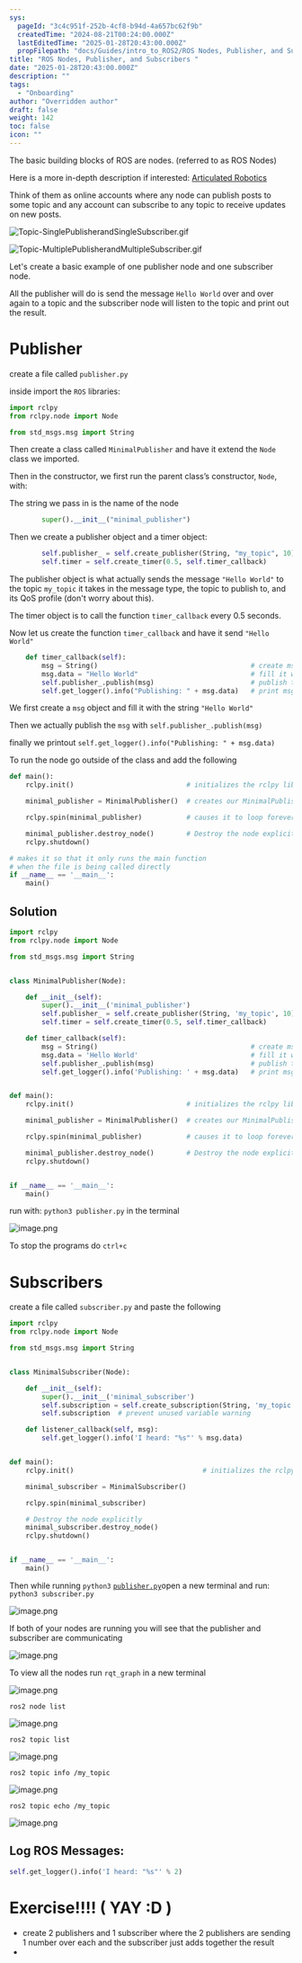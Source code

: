 ```yaml
---
sys:
  pageId: "3c4c951f-252b-4cf8-b94d-4a657bc62f9b"
  createdTime: "2024-08-21T00:24:00.000Z"
  lastEditedTime: "2025-01-28T20:43:00.000Z"
  propFilepath: "docs/Guides/intro_to_ROS2/ROS Nodes, Publisher, and Subscribers .md"
title: "ROS Nodes, Publisher, and Subscribers "
date: "2025-01-28T20:43:00.000Z"
description: ""
tags:
  - "Onboarding"
author: "Overridden author"
draft: false
weight: 142
toc: false
icon: ""
---
```


The basic building blocks of ROS are nodes. (referred to as ROS Nodes)

Here is a more in-depth description if interested: [Articulated Robotics](https://articulatedrobotics.xyz/tutorials/ready-for-ros/ros-overview#2-nodes)

Think of them as online accounts where any node can publish posts to some topic and any account can subscribe to any topic to receive updates on new posts.

![Topic-SinglePublisherandSingleSubscriber.gif](https://docs.ros.org/en/humble/_images/Topic-SinglePublisherandSingleSubscriber.gif)

![Topic-MultiplePublisherandMultipleSubscriber.gif](https://docs.ros.org/en/humble/_images/Topic-MultiplePublisherandMultipleSubscriber.gif)

Let's create a basic example of one publisher node and one subscriber node.

All the publisher will do is send the message `Hello World` over and over again to a topic and the subscriber node will listen to the topic and print out the result.

# Publisher

create a file called `publisher.py` 

inside import the `ROS` libraries:

```python
import rclpy
from rclpy.node import Node

from std_msgs.msg import String
```

Then create a class called `MinimalPublisher` and have it extend the `Node` class we imported.

Then in the constructor, we first run the parent class’s constructor, `Node`, with:

The string we pass in is the name of the node

```python
        super().__init__("minimal_publisher")
```

Then we create a publisher object and a timer object:

```python
        self.publisher_ = self.create_publisher(String, "my_topic", 10)
        self.timer = self.create_timer(0.5, self.timer_callback)
```

The publisher object is what actually sends the message `"Hello World"` to the topic `my_topic` it takes in the message type, the topic to publish to, and its QoS profile (don't worry about this).

The timer object is to call the function `timer_callback` every 0.5 seconds.

Now let us create the function `timer_callback` and have it send `"Hello World"`

```python
    def timer_callback(self):
        msg = String()                                      # create msg object
        msg.data = "Hello World"                            # fill it with data
        self.publisher_.publish(msg)                        # publish the message
        self.get_logger().info("Publishing: " + msg.data)   # print msg
```

We first create a `msg` object and fill it with the string `"Hello World"`

Then we actually publish the `msg` with `self.publisher_.publish(msg)`

finally we printout `self.get_logger().info("Publishing: " + msg.data)`

To run the node go outside of the class and add the following

```python
def main():
    rclpy.init()                            # initializes the rclpy library

    minimal_publisher = MinimalPublisher()  # creates our MinimalPublisher object

    rclpy.spin(minimal_publisher)           # causes it to loop forever

    minimal_publisher.destroy_node()        # Destroy the node explicitly
    rclpy.shutdown()

# makes it so that it only runs the main function
# when the file is being called directly
if __name__ == '__main__': 
    main()
```

## Solution

```python
import rclpy
from rclpy.node import Node

from std_msgs.msg import String


class MinimalPublisher(Node):

    def __init__(self):
        super().__init__('minimal_publisher')
        self.publisher_ = self.create_publisher(String, 'my_topic', 10)
        self.timer = self.create_timer(0.5, self.timer_callback)

    def timer_callback(self):
        msg = String()                                      # create msg object
        msg.data = 'Hello World'                            # fill it with data
        self.publisher_.publish(msg)                        # publish the message
        self.get_logger().info('Publishing: ' + msg.data)   # print msg


def main():
    rclpy.init()                            # initializes the rclpy library

    minimal_publisher = MinimalPublisher()  # creates our MinimalPublisher object

    rclpy.spin(minimal_publisher)           # causes it to loop forever

    minimal_publisher.destroy_node()        # Destroy the node explicitly
    rclpy.shutdown()


if __name__ == '__main__':
    main()
```

run with: `python3 publisher.py` in the terminal

![image.png](https://prod-files-secure.s3.us-west-2.amazonaws.com/d518164a-d88e-44d1-a4ee-3adb3bd8bce0/9214accb-ad5b-44f1-a31c-b3167c59138b/image.png?X-Amz-Algorithm=AWS4-HMAC-SHA256&X-Amz-Content-Sha256=UNSIGNED-PAYLOAD&X-Amz-Credential=ASIAZI2LB4662CNIWKC3%2F20250226%2Fus-west-2%2Fs3%2Faws4_request&X-Amz-Date=20250226T070812Z&X-Amz-Expires=3600&X-Amz-Security-Token=IQoJb3JpZ2luX2VjEB4aCXVzLXdlc3QtMiJHMEUCIAu3wuVy7iKpv0x62ss4NtJW0Qs4%2F9x8gFx2HV484cHIAiEAyapFyr5ItFeCi5Yne1OVJ47pqbrP9blNUseXSkEDBgUq%2FwMIVxAAGgw2Mzc0MjMxODM4MDUiDDFk3tBRb7tEgYIuYSrcAxfDJ1M3UyPqbAVA4cgapDnntOEYZm%2FD%2B5fHcy1QXxAX7H4JtaEoDfIAWEuju7iVBCHo0PGa9oCok2cOjZdeP6X%2F4NYi9D%2FaO10n3PRGpGScdO%2BWsmYO0WTbBtAVP%2Fs1U2AcbTEgvl65SteGjDlQ%2FmRIi0ZkZmaNTPMTbI4nbBZuHqJsdu88uG%2B9WABXEQ42Nv%2B%2F3w9%2BjDoTxXPQSj%2BOlaayriSiYCMzNQZlTi4ay7NzGpXFbA4ZuqOYzVE7w4Nn50bfGwMwNMpzprrJFfScJ9LMmvKiyM%2BPm%2F1wWhVWl5O412TCwxQR01vin8eyO9pbk2pD5LBeg%2FWOg1ha%2BG8aBsuEQF0X1etHHmJ%2B%2FEpkUTDuz4TTssWtzF%2BMpDSDH6%2FRqT2%2FXwJWJlKekjg0acbfOzCFY4en0M%2FUth0LNjaGVHl150qH%2FNFB6TBYaV0bpcN7z7jir%2FVho6UW5Q0V%2FTsbMivPnF%2F0UbqhV581TtZ3xiEe0L19Dp8d5YRTUVqduQqzkH5IfdrEMfr6q9jBlLeWdDPON8oGMSQJZ21gAPv6jhGxxQVtVrDqYb9IVNKRfdCNig3%2FhYmQyZZQSRrW4zc8bck57W2Hc1l55d6H7VWaEnNB6%2BpazGV3ulSYP9gLMIzj%2Br0GOqUBnCTkPQAzhBsccDS%2F%2BEtyU3KK11o7%2FDQ2Vylk2WApu%2Fb7%2B6CMD3bt4shQWb9cDd5Qv1G47oxzad9IYYxDMUiyPEncFFZgR2uzSdEudkknPWI46Zy1wiZUfOfzYV8Io%2F8BMB4b89cAD0icA1NiiP5gi57F4OYfG42g6rqFlCUsBbxyPdls73UfDIPG5HAx0ZzhGZUkiFxgVu2F9%2B3YGJXiSGjocmus&X-Amz-Signature=ea555db1578058376c1e3dbea96ab55b22c1c3541b5e4f7242a92e63d0159bd6&X-Amz-SignedHeaders=host&x-id=GetObject)

To stop the programs do `ctrl+c`

# Subscribers

create a file called `subscriber.py` and paste the following

```python
import rclpy
from rclpy.node import Node

from std_msgs.msg import String


class MinimalSubscriber(Node):

    def __init__(self):
        super().__init__('minimal_subscriber')
        self.subscription = self.create_subscription(String, 'my_topic', self.listener_callback, 10)
        self.subscription  # prevent unused variable warning

    def listener_callback(self, msg):
        self.get_logger().info('I heard: "%s"' % msg.data)


def main():
    rclpy.init()                                # initializes the rclpy library

    minimal_subscriber = MinimalSubscriber()

    rclpy.spin(minimal_subscriber)

    # Destroy the node explicitly
    minimal_subscriber.destroy_node()
    rclpy.shutdown()


if __name__ == '__main__':
    main()
```

Then while running `python3` [`publisher.py`](http://publisher.py/)open a new terminal and run: `python3 subscriber.py` 

![image.png](https://prod-files-secure.s3.us-west-2.amazonaws.com/d518164a-d88e-44d1-a4ee-3adb3bd8bce0/611fccf2-c738-4dbd-94e9-98f209092866/image.png?X-Amz-Algorithm=AWS4-HMAC-SHA256&X-Amz-Content-Sha256=UNSIGNED-PAYLOAD&X-Amz-Credential=ASIAZI2LB4662CNIWKC3%2F20250226%2Fus-west-2%2Fs3%2Faws4_request&X-Amz-Date=20250226T070812Z&X-Amz-Expires=3600&X-Amz-Security-Token=IQoJb3JpZ2luX2VjEB4aCXVzLXdlc3QtMiJHMEUCIAu3wuVy7iKpv0x62ss4NtJW0Qs4%2F9x8gFx2HV484cHIAiEAyapFyr5ItFeCi5Yne1OVJ47pqbrP9blNUseXSkEDBgUq%2FwMIVxAAGgw2Mzc0MjMxODM4MDUiDDFk3tBRb7tEgYIuYSrcAxfDJ1M3UyPqbAVA4cgapDnntOEYZm%2FD%2B5fHcy1QXxAX7H4JtaEoDfIAWEuju7iVBCHo0PGa9oCok2cOjZdeP6X%2F4NYi9D%2FaO10n3PRGpGScdO%2BWsmYO0WTbBtAVP%2Fs1U2AcbTEgvl65SteGjDlQ%2FmRIi0ZkZmaNTPMTbI4nbBZuHqJsdu88uG%2B9WABXEQ42Nv%2B%2F3w9%2BjDoTxXPQSj%2BOlaayriSiYCMzNQZlTi4ay7NzGpXFbA4ZuqOYzVE7w4Nn50bfGwMwNMpzprrJFfScJ9LMmvKiyM%2BPm%2F1wWhVWl5O412TCwxQR01vin8eyO9pbk2pD5LBeg%2FWOg1ha%2BG8aBsuEQF0X1etHHmJ%2B%2FEpkUTDuz4TTssWtzF%2BMpDSDH6%2FRqT2%2FXwJWJlKekjg0acbfOzCFY4en0M%2FUth0LNjaGVHl150qH%2FNFB6TBYaV0bpcN7z7jir%2FVho6UW5Q0V%2FTsbMivPnF%2F0UbqhV581TtZ3xiEe0L19Dp8d5YRTUVqduQqzkH5IfdrEMfr6q9jBlLeWdDPON8oGMSQJZ21gAPv6jhGxxQVtVrDqYb9IVNKRfdCNig3%2FhYmQyZZQSRrW4zc8bck57W2Hc1l55d6H7VWaEnNB6%2BpazGV3ulSYP9gLMIzj%2Br0GOqUBnCTkPQAzhBsccDS%2F%2BEtyU3KK11o7%2FDQ2Vylk2WApu%2Fb7%2B6CMD3bt4shQWb9cDd5Qv1G47oxzad9IYYxDMUiyPEncFFZgR2uzSdEudkknPWI46Zy1wiZUfOfzYV8Io%2F8BMB4b89cAD0icA1NiiP5gi57F4OYfG42g6rqFlCUsBbxyPdls73UfDIPG5HAx0ZzhGZUkiFxgVu2F9%2B3YGJXiSGjocmus&X-Amz-Signature=87b0fb7914c0e60b784d1c034beb77eebc1f65b6c4db1a2cf50b8dab9b78ffba&X-Amz-SignedHeaders=host&x-id=GetObject)

If both of your nodes are running you will see that the publisher and subscriber are communicating

![image.png](https://prod-files-secure.s3.us-west-2.amazonaws.com/d518164a-d88e-44d1-a4ee-3adb3bd8bce0/eea428b5-1cf0-43bb-a30b-81cbaf6c5c78/image.png?X-Amz-Algorithm=AWS4-HMAC-SHA256&X-Amz-Content-Sha256=UNSIGNED-PAYLOAD&X-Amz-Credential=ASIAZI2LB4662CNIWKC3%2F20250226%2Fus-west-2%2Fs3%2Faws4_request&X-Amz-Date=20250226T070812Z&X-Amz-Expires=3600&X-Amz-Security-Token=IQoJb3JpZ2luX2VjEB4aCXVzLXdlc3QtMiJHMEUCIAu3wuVy7iKpv0x62ss4NtJW0Qs4%2F9x8gFx2HV484cHIAiEAyapFyr5ItFeCi5Yne1OVJ47pqbrP9blNUseXSkEDBgUq%2FwMIVxAAGgw2Mzc0MjMxODM4MDUiDDFk3tBRb7tEgYIuYSrcAxfDJ1M3UyPqbAVA4cgapDnntOEYZm%2FD%2B5fHcy1QXxAX7H4JtaEoDfIAWEuju7iVBCHo0PGa9oCok2cOjZdeP6X%2F4NYi9D%2FaO10n3PRGpGScdO%2BWsmYO0WTbBtAVP%2Fs1U2AcbTEgvl65SteGjDlQ%2FmRIi0ZkZmaNTPMTbI4nbBZuHqJsdu88uG%2B9WABXEQ42Nv%2B%2F3w9%2BjDoTxXPQSj%2BOlaayriSiYCMzNQZlTi4ay7NzGpXFbA4ZuqOYzVE7w4Nn50bfGwMwNMpzprrJFfScJ9LMmvKiyM%2BPm%2F1wWhVWl5O412TCwxQR01vin8eyO9pbk2pD5LBeg%2FWOg1ha%2BG8aBsuEQF0X1etHHmJ%2B%2FEpkUTDuz4TTssWtzF%2BMpDSDH6%2FRqT2%2FXwJWJlKekjg0acbfOzCFY4en0M%2FUth0LNjaGVHl150qH%2FNFB6TBYaV0bpcN7z7jir%2FVho6UW5Q0V%2FTsbMivPnF%2F0UbqhV581TtZ3xiEe0L19Dp8d5YRTUVqduQqzkH5IfdrEMfr6q9jBlLeWdDPON8oGMSQJZ21gAPv6jhGxxQVtVrDqYb9IVNKRfdCNig3%2FhYmQyZZQSRrW4zc8bck57W2Hc1l55d6H7VWaEnNB6%2BpazGV3ulSYP9gLMIzj%2Br0GOqUBnCTkPQAzhBsccDS%2F%2BEtyU3KK11o7%2FDQ2Vylk2WApu%2Fb7%2B6CMD3bt4shQWb9cDd5Qv1G47oxzad9IYYxDMUiyPEncFFZgR2uzSdEudkknPWI46Zy1wiZUfOfzYV8Io%2F8BMB4b89cAD0icA1NiiP5gi57F4OYfG42g6rqFlCUsBbxyPdls73UfDIPG5HAx0ZzhGZUkiFxgVu2F9%2B3YGJXiSGjocmus&X-Amz-Signature=880bb03b4fc86340cacce05e12c37a571510d91c0f4e0aaa2a8560221d6301fd&X-Amz-SignedHeaders=host&x-id=GetObject)

To view all the nodes run `rqt_graph` in a new terminal

![image.png](https://prod-files-secure.s3.us-west-2.amazonaws.com/d518164a-d88e-44d1-a4ee-3adb3bd8bce0/1d98e964-4318-4d62-b5c4-8c8f78368598/image.png?X-Amz-Algorithm=AWS4-HMAC-SHA256&X-Amz-Content-Sha256=UNSIGNED-PAYLOAD&X-Amz-Credential=ASIAZI2LB4662CNIWKC3%2F20250226%2Fus-west-2%2Fs3%2Faws4_request&X-Amz-Date=20250226T070812Z&X-Amz-Expires=3600&X-Amz-Security-Token=IQoJb3JpZ2luX2VjEB4aCXVzLXdlc3QtMiJHMEUCIAu3wuVy7iKpv0x62ss4NtJW0Qs4%2F9x8gFx2HV484cHIAiEAyapFyr5ItFeCi5Yne1OVJ47pqbrP9blNUseXSkEDBgUq%2FwMIVxAAGgw2Mzc0MjMxODM4MDUiDDFk3tBRb7tEgYIuYSrcAxfDJ1M3UyPqbAVA4cgapDnntOEYZm%2FD%2B5fHcy1QXxAX7H4JtaEoDfIAWEuju7iVBCHo0PGa9oCok2cOjZdeP6X%2F4NYi9D%2FaO10n3PRGpGScdO%2BWsmYO0WTbBtAVP%2Fs1U2AcbTEgvl65SteGjDlQ%2FmRIi0ZkZmaNTPMTbI4nbBZuHqJsdu88uG%2B9WABXEQ42Nv%2B%2F3w9%2BjDoTxXPQSj%2BOlaayriSiYCMzNQZlTi4ay7NzGpXFbA4ZuqOYzVE7w4Nn50bfGwMwNMpzprrJFfScJ9LMmvKiyM%2BPm%2F1wWhVWl5O412TCwxQR01vin8eyO9pbk2pD5LBeg%2FWOg1ha%2BG8aBsuEQF0X1etHHmJ%2B%2FEpkUTDuz4TTssWtzF%2BMpDSDH6%2FRqT2%2FXwJWJlKekjg0acbfOzCFY4en0M%2FUth0LNjaGVHl150qH%2FNFB6TBYaV0bpcN7z7jir%2FVho6UW5Q0V%2FTsbMivPnF%2F0UbqhV581TtZ3xiEe0L19Dp8d5YRTUVqduQqzkH5IfdrEMfr6q9jBlLeWdDPON8oGMSQJZ21gAPv6jhGxxQVtVrDqYb9IVNKRfdCNig3%2FhYmQyZZQSRrW4zc8bck57W2Hc1l55d6H7VWaEnNB6%2BpazGV3ulSYP9gLMIzj%2Br0GOqUBnCTkPQAzhBsccDS%2F%2BEtyU3KK11o7%2FDQ2Vylk2WApu%2Fb7%2B6CMD3bt4shQWb9cDd5Qv1G47oxzad9IYYxDMUiyPEncFFZgR2uzSdEudkknPWI46Zy1wiZUfOfzYV8Io%2F8BMB4b89cAD0icA1NiiP5gi57F4OYfG42g6rqFlCUsBbxyPdls73UfDIPG5HAx0ZzhGZUkiFxgVu2F9%2B3YGJXiSGjocmus&X-Amz-Signature=b71be4235a0dd8a38c5fc32d27c520ec2c7eeedf043094ed6ed80926a2008a53&X-Amz-SignedHeaders=host&x-id=GetObject)

`ros2 node list`

![image.png](https://prod-files-secure.s3.us-west-2.amazonaws.com/d518164a-d88e-44d1-a4ee-3adb3bd8bce0/680ac8cf-e6d9-4164-9ece-5b9a6fccffee/image.png?X-Amz-Algorithm=AWS4-HMAC-SHA256&X-Amz-Content-Sha256=UNSIGNED-PAYLOAD&X-Amz-Credential=ASIAZI2LB4662CNIWKC3%2F20250226%2Fus-west-2%2Fs3%2Faws4_request&X-Amz-Date=20250226T070812Z&X-Amz-Expires=3600&X-Amz-Security-Token=IQoJb3JpZ2luX2VjEB4aCXVzLXdlc3QtMiJHMEUCIAu3wuVy7iKpv0x62ss4NtJW0Qs4%2F9x8gFx2HV484cHIAiEAyapFyr5ItFeCi5Yne1OVJ47pqbrP9blNUseXSkEDBgUq%2FwMIVxAAGgw2Mzc0MjMxODM4MDUiDDFk3tBRb7tEgYIuYSrcAxfDJ1M3UyPqbAVA4cgapDnntOEYZm%2FD%2B5fHcy1QXxAX7H4JtaEoDfIAWEuju7iVBCHo0PGa9oCok2cOjZdeP6X%2F4NYi9D%2FaO10n3PRGpGScdO%2BWsmYO0WTbBtAVP%2Fs1U2AcbTEgvl65SteGjDlQ%2FmRIi0ZkZmaNTPMTbI4nbBZuHqJsdu88uG%2B9WABXEQ42Nv%2B%2F3w9%2BjDoTxXPQSj%2BOlaayriSiYCMzNQZlTi4ay7NzGpXFbA4ZuqOYzVE7w4Nn50bfGwMwNMpzprrJFfScJ9LMmvKiyM%2BPm%2F1wWhVWl5O412TCwxQR01vin8eyO9pbk2pD5LBeg%2FWOg1ha%2BG8aBsuEQF0X1etHHmJ%2B%2FEpkUTDuz4TTssWtzF%2BMpDSDH6%2FRqT2%2FXwJWJlKekjg0acbfOzCFY4en0M%2FUth0LNjaGVHl150qH%2FNFB6TBYaV0bpcN7z7jir%2FVho6UW5Q0V%2FTsbMivPnF%2F0UbqhV581TtZ3xiEe0L19Dp8d5YRTUVqduQqzkH5IfdrEMfr6q9jBlLeWdDPON8oGMSQJZ21gAPv6jhGxxQVtVrDqYb9IVNKRfdCNig3%2FhYmQyZZQSRrW4zc8bck57W2Hc1l55d6H7VWaEnNB6%2BpazGV3ulSYP9gLMIzj%2Br0GOqUBnCTkPQAzhBsccDS%2F%2BEtyU3KK11o7%2FDQ2Vylk2WApu%2Fb7%2B6CMD3bt4shQWb9cDd5Qv1G47oxzad9IYYxDMUiyPEncFFZgR2uzSdEudkknPWI46Zy1wiZUfOfzYV8Io%2F8BMB4b89cAD0icA1NiiP5gi57F4OYfG42g6rqFlCUsBbxyPdls73UfDIPG5HAx0ZzhGZUkiFxgVu2F9%2B3YGJXiSGjocmus&X-Amz-Signature=5225cbf3fd6cab96fa849a136cfe5350676371d52867520e0e57085dc29afbbc&X-Amz-SignedHeaders=host&x-id=GetObject)

`ros2 topic list`

![image.png](https://prod-files-secure.s3.us-west-2.amazonaws.com/d518164a-d88e-44d1-a4ee-3adb3bd8bce0/eee2ebe1-27ef-4a4a-96fb-2ca54126fb29/image.png?X-Amz-Algorithm=AWS4-HMAC-SHA256&X-Amz-Content-Sha256=UNSIGNED-PAYLOAD&X-Amz-Credential=ASIAZI2LB4662CNIWKC3%2F20250226%2Fus-west-2%2Fs3%2Faws4_request&X-Amz-Date=20250226T070812Z&X-Amz-Expires=3600&X-Amz-Security-Token=IQoJb3JpZ2luX2VjEB4aCXVzLXdlc3QtMiJHMEUCIAu3wuVy7iKpv0x62ss4NtJW0Qs4%2F9x8gFx2HV484cHIAiEAyapFyr5ItFeCi5Yne1OVJ47pqbrP9blNUseXSkEDBgUq%2FwMIVxAAGgw2Mzc0MjMxODM4MDUiDDFk3tBRb7tEgYIuYSrcAxfDJ1M3UyPqbAVA4cgapDnntOEYZm%2FD%2B5fHcy1QXxAX7H4JtaEoDfIAWEuju7iVBCHo0PGa9oCok2cOjZdeP6X%2F4NYi9D%2FaO10n3PRGpGScdO%2BWsmYO0WTbBtAVP%2Fs1U2AcbTEgvl65SteGjDlQ%2FmRIi0ZkZmaNTPMTbI4nbBZuHqJsdu88uG%2B9WABXEQ42Nv%2B%2F3w9%2BjDoTxXPQSj%2BOlaayriSiYCMzNQZlTi4ay7NzGpXFbA4ZuqOYzVE7w4Nn50bfGwMwNMpzprrJFfScJ9LMmvKiyM%2BPm%2F1wWhVWl5O412TCwxQR01vin8eyO9pbk2pD5LBeg%2FWOg1ha%2BG8aBsuEQF0X1etHHmJ%2B%2FEpkUTDuz4TTssWtzF%2BMpDSDH6%2FRqT2%2FXwJWJlKekjg0acbfOzCFY4en0M%2FUth0LNjaGVHl150qH%2FNFB6TBYaV0bpcN7z7jir%2FVho6UW5Q0V%2FTsbMivPnF%2F0UbqhV581TtZ3xiEe0L19Dp8d5YRTUVqduQqzkH5IfdrEMfr6q9jBlLeWdDPON8oGMSQJZ21gAPv6jhGxxQVtVrDqYb9IVNKRfdCNig3%2FhYmQyZZQSRrW4zc8bck57W2Hc1l55d6H7VWaEnNB6%2BpazGV3ulSYP9gLMIzj%2Br0GOqUBnCTkPQAzhBsccDS%2F%2BEtyU3KK11o7%2FDQ2Vylk2WApu%2Fb7%2B6CMD3bt4shQWb9cDd5Qv1G47oxzad9IYYxDMUiyPEncFFZgR2uzSdEudkknPWI46Zy1wiZUfOfzYV8Io%2F8BMB4b89cAD0icA1NiiP5gi57F4OYfG42g6rqFlCUsBbxyPdls73UfDIPG5HAx0ZzhGZUkiFxgVu2F9%2B3YGJXiSGjocmus&X-Amz-Signature=10fbc037adc0dd6f5feae7cc0391b6e29ce79153cb3edcf8fd88de25a61e1694&X-Amz-SignedHeaders=host&x-id=GetObject)

`ros2 topic info /my_topic`

![image.png](https://prod-files-secure.s3.us-west-2.amazonaws.com/d518164a-d88e-44d1-a4ee-3adb3bd8bce0/6288ef12-cb9e-406f-b9eb-65feed3a9011/image.png?X-Amz-Algorithm=AWS4-HMAC-SHA256&X-Amz-Content-Sha256=UNSIGNED-PAYLOAD&X-Amz-Credential=ASIAZI2LB4662CNIWKC3%2F20250226%2Fus-west-2%2Fs3%2Faws4_request&X-Amz-Date=20250226T070812Z&X-Amz-Expires=3600&X-Amz-Security-Token=IQoJb3JpZ2luX2VjEB4aCXVzLXdlc3QtMiJHMEUCIAu3wuVy7iKpv0x62ss4NtJW0Qs4%2F9x8gFx2HV484cHIAiEAyapFyr5ItFeCi5Yne1OVJ47pqbrP9blNUseXSkEDBgUq%2FwMIVxAAGgw2Mzc0MjMxODM4MDUiDDFk3tBRb7tEgYIuYSrcAxfDJ1M3UyPqbAVA4cgapDnntOEYZm%2FD%2B5fHcy1QXxAX7H4JtaEoDfIAWEuju7iVBCHo0PGa9oCok2cOjZdeP6X%2F4NYi9D%2FaO10n3PRGpGScdO%2BWsmYO0WTbBtAVP%2Fs1U2AcbTEgvl65SteGjDlQ%2FmRIi0ZkZmaNTPMTbI4nbBZuHqJsdu88uG%2B9WABXEQ42Nv%2B%2F3w9%2BjDoTxXPQSj%2BOlaayriSiYCMzNQZlTi4ay7NzGpXFbA4ZuqOYzVE7w4Nn50bfGwMwNMpzprrJFfScJ9LMmvKiyM%2BPm%2F1wWhVWl5O412TCwxQR01vin8eyO9pbk2pD5LBeg%2FWOg1ha%2BG8aBsuEQF0X1etHHmJ%2B%2FEpkUTDuz4TTssWtzF%2BMpDSDH6%2FRqT2%2FXwJWJlKekjg0acbfOzCFY4en0M%2FUth0LNjaGVHl150qH%2FNFB6TBYaV0bpcN7z7jir%2FVho6UW5Q0V%2FTsbMivPnF%2F0UbqhV581TtZ3xiEe0L19Dp8d5YRTUVqduQqzkH5IfdrEMfr6q9jBlLeWdDPON8oGMSQJZ21gAPv6jhGxxQVtVrDqYb9IVNKRfdCNig3%2FhYmQyZZQSRrW4zc8bck57W2Hc1l55d6H7VWaEnNB6%2BpazGV3ulSYP9gLMIzj%2Br0GOqUBnCTkPQAzhBsccDS%2F%2BEtyU3KK11o7%2FDQ2Vylk2WApu%2Fb7%2B6CMD3bt4shQWb9cDd5Qv1G47oxzad9IYYxDMUiyPEncFFZgR2uzSdEudkknPWI46Zy1wiZUfOfzYV8Io%2F8BMB4b89cAD0icA1NiiP5gi57F4OYfG42g6rqFlCUsBbxyPdls73UfDIPG5HAx0ZzhGZUkiFxgVu2F9%2B3YGJXiSGjocmus&X-Amz-Signature=94e355e51be25ad913598f329f514b7487c0a4e658c15ddbe4e2b614b1760f71&X-Amz-SignedHeaders=host&x-id=GetObject)

`ros2 topic echo /my_topic`

![image.png](https://prod-files-secure.s3.us-west-2.amazonaws.com/d518164a-d88e-44d1-a4ee-3adb3bd8bce0/0a6fcb4d-422d-4a6c-a803-749ef4adf2c6/image.png?X-Amz-Algorithm=AWS4-HMAC-SHA256&X-Amz-Content-Sha256=UNSIGNED-PAYLOAD&X-Amz-Credential=ASIAZI2LB4662CNIWKC3%2F20250226%2Fus-west-2%2Fs3%2Faws4_request&X-Amz-Date=20250226T070812Z&X-Amz-Expires=3600&X-Amz-Security-Token=IQoJb3JpZ2luX2VjEB4aCXVzLXdlc3QtMiJHMEUCIAu3wuVy7iKpv0x62ss4NtJW0Qs4%2F9x8gFx2HV484cHIAiEAyapFyr5ItFeCi5Yne1OVJ47pqbrP9blNUseXSkEDBgUq%2FwMIVxAAGgw2Mzc0MjMxODM4MDUiDDFk3tBRb7tEgYIuYSrcAxfDJ1M3UyPqbAVA4cgapDnntOEYZm%2FD%2B5fHcy1QXxAX7H4JtaEoDfIAWEuju7iVBCHo0PGa9oCok2cOjZdeP6X%2F4NYi9D%2FaO10n3PRGpGScdO%2BWsmYO0WTbBtAVP%2Fs1U2AcbTEgvl65SteGjDlQ%2FmRIi0ZkZmaNTPMTbI4nbBZuHqJsdu88uG%2B9WABXEQ42Nv%2B%2F3w9%2BjDoTxXPQSj%2BOlaayriSiYCMzNQZlTi4ay7NzGpXFbA4ZuqOYzVE7w4Nn50bfGwMwNMpzprrJFfScJ9LMmvKiyM%2BPm%2F1wWhVWl5O412TCwxQR01vin8eyO9pbk2pD5LBeg%2FWOg1ha%2BG8aBsuEQF0X1etHHmJ%2B%2FEpkUTDuz4TTssWtzF%2BMpDSDH6%2FRqT2%2FXwJWJlKekjg0acbfOzCFY4en0M%2FUth0LNjaGVHl150qH%2FNFB6TBYaV0bpcN7z7jir%2FVho6UW5Q0V%2FTsbMivPnF%2F0UbqhV581TtZ3xiEe0L19Dp8d5YRTUVqduQqzkH5IfdrEMfr6q9jBlLeWdDPON8oGMSQJZ21gAPv6jhGxxQVtVrDqYb9IVNKRfdCNig3%2FhYmQyZZQSRrW4zc8bck57W2Hc1l55d6H7VWaEnNB6%2BpazGV3ulSYP9gLMIzj%2Br0GOqUBnCTkPQAzhBsccDS%2F%2BEtyU3KK11o7%2FDQ2Vylk2WApu%2Fb7%2B6CMD3bt4shQWb9cDd5Qv1G47oxzad9IYYxDMUiyPEncFFZgR2uzSdEudkknPWI46Zy1wiZUfOfzYV8Io%2F8BMB4b89cAD0icA1NiiP5gi57F4OYfG42g6rqFlCUsBbxyPdls73UfDIPG5HAx0ZzhGZUkiFxgVu2F9%2B3YGJXiSGjocmus&X-Amz-Signature=df48082d0999ab08937a9db94cd76a4fc89583711921f9bd26ce6aca56a7934c&X-Amz-SignedHeaders=host&x-id=GetObject)

## Log ROS Messages:

```python
self.get_logger().info('I heard: "%s"' % 2)
```

# Exercise!!!! ( YAY :D )

- create 2 publishers and 1 subscriber where the 2 publishers are sending 1 number over each and the subscriber just adds together the result
- 
